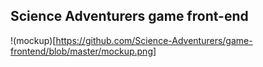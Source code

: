 ## Science Adventurers game front-end

!(mockup)[https://github.com/Science-Adventurers/game-frontend/blob/master/mockup.png]
